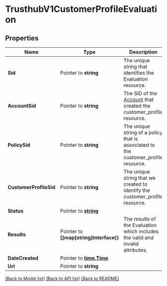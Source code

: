 # TrusthubV1CustomerProfileEvaluation

## Properties

Name | Type | Description | Notes
------------ | ------------- | ------------- | -------------
**Sid** | Pointer to **string** | The unique string that identifies the Evaluation resource. |
**AccountSid** | Pointer to **string** | The SID of the [Account](https://www.twilio.com/docs/iam/api/account) that created the customer_profile resource. |
**PolicySid** | Pointer to **string** | The unique string of a policy that is associated to the customer_profile resource. |
**CustomerProfileSid** | Pointer to **string** | The unique string that we created to identify the customer_profile resource. |
**Status** | Pointer to [**string**](CustomerProfileEvaluationEnumStatus.md) |  |
**Results** | Pointer to **[]map[string]interface{}** | The results of the Evaluation which includes the valid and invalid attributes. |
**DateCreated** | Pointer to [**time.Time**](time.Time.md) |  |
**Url** | Pointer to **string** |  |

[[Back to Model list]](../README.md#documentation-for-models) [[Back to API list]](../README.md#documentation-for-api-endpoints) [[Back to README]](../README.md)



